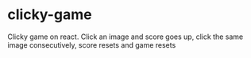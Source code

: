 # clicky-game
Clicky game on react. Click an image and score goes up, click the same image consecutively, score resets and game resets
